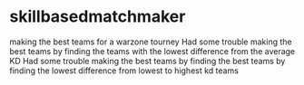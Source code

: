 # skillbasedmatchmaker
making the best teams for a warzone tourney
Had some trouble making the best teams by finding the teams with the lowest difference from the average KD
Had some trouble making the best teams by finding the best teams by finding the lowest difference from lowest to highest kd teams
